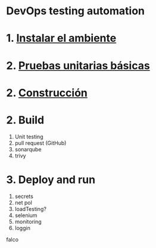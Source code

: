 # DevOps testing automation <!-- omit in toc -->

# 1. [Instalar el ambiente](./01.%20Instalar%20Ambiente.md)
# 2. [Pruebas unitarias básicas](./02.%20Pruebas%20Unitarias.md)
# 2. [Construcción](./03.%20Construccion.md)


# 2. Build
1. Unit testing
2. pull request (GitHub)
3. sonarqube
4. trivy

# 3. Deploy and run
1. secrets
2. net pol
3. loadTesting?
4. selenium
5. monitoring
6. loggin

falco
